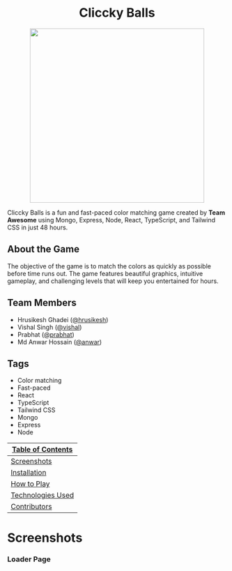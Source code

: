 <div align="center"><h1>Cliccky Balls</h1></div>


<p align="center"><img src="https://user-images.githubusercontent.com/86557158/230982198-dd56e6c5-f862-4135-89ae-5b8ab8fc3bc8.png" width="400"></p>

Cliccky Balls is a fun and fast-paced color matching game created by **Team Awesome** using Mongo, Express, Node, React, TypeScript, and Tailwind CSS in just 48 hours. 

## About the Game

The objective of the game is to match the colors as quickly as possible before time runs out. The game features beautiful graphics, intuitive gameplay, and challenging levels that will keep you entertained for hours.

## Team Members

- Hrusikesh Ghadei ([@hrusikesh](https://github.com/hrusikesh8280))
- Vishal Singh ([@vishal](https://github.com/vishal-git9))
- Prabhat ([@prabhat](https://github.com/ParbhatKataria1))
- Md Anwar Hossain ([@anwar](https://github.com/anwarjitme))

## Tags

- Color matching
- Fast-paced
- React
- TypeScript
- Tailwind CSS
- Mongo
- Express
- Node

| [Table of Contents](#table-of-contents) |
| ------- |
| [Screenshots](#screenshots) |
| [Installation](#installation) |
| [How to Play](#how-to-play) |
| [Technologies Used](#technologies-used) |
| [Contributors](#contributors) |



<h1>Screenshots</h1>
<h3>Loader Page</h3>


